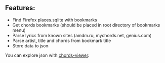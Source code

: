## Features:
- Find Firefox places.sqlite with bookmarks
- Get chords bookmarks (should be placed in root directory of bookmarks menu)
- Parse lyrics from known sites (amdm.ru, mychords.net, genius.com)
- Parse artist, title and chords from bookmark title
- Store data to json

You can explore json with [chords-viewer](https://github.com/popstas/chords-viewer).
